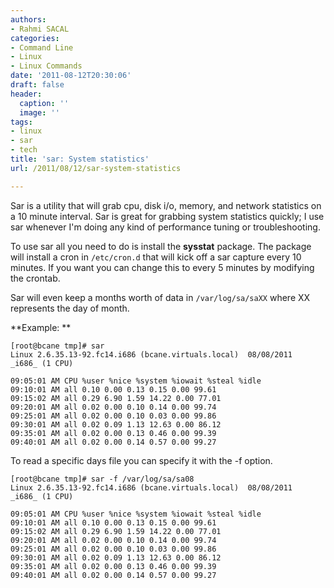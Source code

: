 ```yaml
---
authors:
- Rahmi SACAL
categories:
- Command Line
- Linux
- Linux Commands
date: '2011-08-12T20:30:06'
draft: false
header:
  caption: ''
  image: ''
tags:
- linux
- sar
- tech
title: 'sar: System statistics'
url: /2011/08/12/sar-system-statistics

---
```


Sar is a utility that will grab cpu, disk i/o, memory, and network statistics on a 10 minute interval. Sar is great for grabbing system statistics quickly; I use sar whenever I'm doing any kind of performance tuning or troubleshooting.

To use sar all you need to do is install the **sysstat** package. The package will install a cron in `/etc/cron.d` that will kick off a sar capture every 10 minutes. If you want you can change this to every 5 minutes by modifying the crontab.

Sar will even keep a months worth of data in `/var/log/sa/saXX` where XX represents the day of month.

**Example: **

    [root@bcane tmp]# sar  
    Linux 2.6.35.13-92.fc14.i686 (bcane.virtuals.local)  08/08/2011  _i686_ (1 CPU)  
      
    09:05:01 AM CPU %user %nice %system %iowait %steal %idle  
    09:10:01 AM all 0.10 0.00 0.13 0.15 0.00 99.61  
    09:15:02 AM all 0.29 6.90 1.59 14.22 0.00 77.01  
    09:20:01 AM all 0.02 0.00 0.10 0.14 0.00 99.74  
    09:25:01 AM all 0.02 0.00 0.10 0.03 0.00 99.86  
    09:30:01 AM all 0.02 0.09 1.13 12.63 0.00 86.12  
    09:35:01 AM all 0.02 0.00 0.13 0.46 0.00 99.39  
    09:40:01 AM all 0.02 0.00 0.14 0.57 0.00 99.27

To read a specific days file you can specify it with the -f option.

    [root@bcane tmp]# sar -f /var/log/sa/sa08  
    Linux 2.6.35.13-92.fc14.i686 (bcane.virtuals.local)  08/08/2011  _i686_ (1 CPU)  
      
    09:05:01 AM CPU %user %nice %system %iowait %steal %idle  
    09:10:01 AM all 0.10 0.00 0.13 0.15 0.00 99.61  
    09:15:02 AM all 0.29 6.90 1.59 14.22 0.00 77.01  
    09:20:01 AM all 0.02 0.00 0.10 0.14 0.00 99.74  
    09:25:01 AM all 0.02 0.00 0.10 0.03 0.00 99.86  
    09:30:01 AM all 0.02 0.09 1.13 12.63 0.00 86.12  
    09:35:01 AM all 0.02 0.00 0.13 0.46 0.00 99.39  
    09:40:01 AM all 0.02 0.00 0.14 0.57 0.00 99.27  
